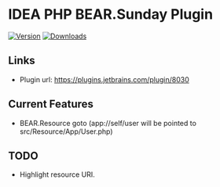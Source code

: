 IDEA PHP BEAR.Sunday Plugin
========================
[![Version](http://phpstorm.espend.de/badge/8030/version)](https://plugins.jetbrains.com/plugin/8030)
[![Downloads](http://phpstorm.espend.de/badge/8030/downloads)](https://plugins.jetbrains.com/plugin/8030)

## Links
 * Plugin url: https://plugins.jetbrains.com/plugin/8030

## Current Features

 * BEAR.Resource goto (app://self/user will be pointed to src/Resource/App/User.php)

## TODO

 * Highlight resource URI.